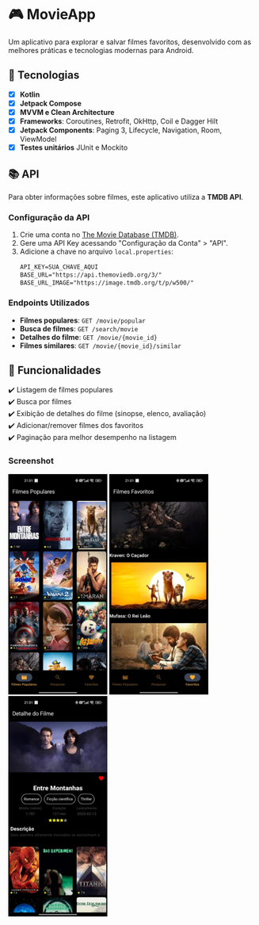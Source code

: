 # 🎮 MovieApp

Um aplicativo para explorar e salvar filmes favoritos, desenvolvido com as melhores práticas e tecnologias modernas para Android.

## 🚀 Tecnologias

- [x] **Kotlin**
- [x] **Jetpack Compose**
- [x] **MVVM e Clean Architecture**
- [x] **Frameworks**: Coroutines, Retrofit, OkHttp, Coil e Dagger Hilt
- [x] **Jetpack Components**: Paging 3, Lifecycle, Navigation, Room, ViewModel
- [x] **Testes unitários** JUnit e Mockito

## 📚 API 

Para obter informações sobre filmes, este aplicativo utiliza a **TMDB API**.

### Configuração da API
1. Crie uma conta no [The Movie Database (TMDB)](https://www.themoviedb.org/).
2. Gere uma API Key acessando "Configuração da Conta" > "API".
3. Adicione a chave no arquivo `local.properties`:
   ```properties
   API_KEY=SUA_CHAVE_AQUI
   BASE_URL="https://api.themoviedb.org/3/"
   BASE_URL_IMAGE="https://image.tmdb.org/t/p/w500/"
   ```

### Endpoints Utilizados
- **Filmes populares**: `GET /movie/popular`
- **Busca de filmes**: `GET /search/movie`
- **Detalhes do filme**: `GET /movie/{movie_id}`
- **Filmes similares**: `GET /movie/{movie_id}/similar`

## 📌 Funcionalidades

✔️ Listagem de filmes populares  
✔️ Busca por filmes  
✔️ Exibição de detalhes do filme (sinopse, elenco, avaliação)  
✔️ Adicionar/remover filmes dos favoritos  
✔️ Paginação para melhor desempenho na listagem


### Screenshot

<img src="imagens\tela1.jpeg" width="200"> <img src="imagens\tela2.jpeg" width="200"> <img src="imagens\tela3.jpeg" width="200">